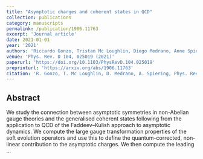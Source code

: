 ```yaml
---
title: "Asymptotic charges and coherent states in QCD"
collection: publications
category: manuscripts
permalink: /publication/1906.11763
excerpt: 'Journal article'
date: 2021-01-01
year: '2021'
authors: 'Riccardo Gonzo, Tristan Mc Loughlin, Diego Medrano, Anne Spiering'
venue: 'Phys. Rev. D 104, 025019 (2021)'
paperurl: 'https://doi.org/10.1103/PhysRevD.104.025019'
preprinturl: 'https://arxiv.org/abs/1906.11763'
citation: 'R. Gonzo, T. Mc Loughlin, D. Medrano, A. Spiering, Phys. Rev. D 104, 025019 (2021).'
---
```


## Abstract
We study the connection between asymptotic symmetries in non-Abelian gauge theories and the generalised coherent states following from the application to QCD of the Faddeev–Kulish approach to asymptotic dynamics. We compute the large gauge transformation properties of the soft evolution operators and use this to define the quantum-corrected, non-linear contribution to the asymptotic charges. We then compute the leading ...

